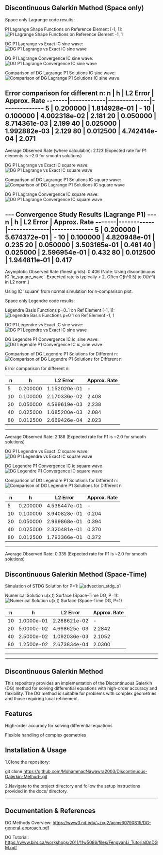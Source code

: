 Discontinuous Galerkin Method (Space only)
--------------------
Space only Lagrange code results:

Pl Lagrange Shape Functions on Reference Element [-1, 1]:
![Pl Lagrange Shape Functions on Reference Element  -1, 1](https://github.com/user-attachments/assets/1b75325c-def7-4cfd-8929-55aa7f301dc8)

DG P1 Lagrange vs Exact IC sine wave:
![DG P1 Lagrange vs Exact IC sine wave](https://github.com/user-attachments/assets/ab7f9189-f012-445c-a637-1fbb7295c2ed)

DG P1 Lagrange Convergence IC sine wave:
![DG P1 Lagrange Convergence IC sine wave](https://github.com/user-attachments/assets/fa9f0cf2-c0ec-412b-94eb-47e8bd0f2eaf)

Comparison of DG Lagrange P1 Solutions IC sine wave:
![Comparison of DG Lagrange P1 Solutions IC sine wave](https://github.com/user-attachments/assets/83c99dff-bc57-4e2a-889a-199dbc388b96)


Error comparison for different n:
  n    |    h       |   L2 Error   | Approx. Rate
-------|------------|--------------|--------------
     5 | 0.200000 | 1.814928e-01 |     -
    10 | 0.100000 | 4.002318e-02 |   2.181
    20 | 0.050000 | 8.714361e-03 |   2.199
    40 | 0.025000 | 1.992882e-03 |   2.129
    80 | 0.012500 | 4.742414e-04 |   2.071
---------------------------------

Average Observed Rate (where calculable): 2.123
(Expected rate for P1 elements is ~2.0 for smooth solutions)


DG P1 Lagrange vs Exact IC square wave:
![DG P1 Lagrange vs Exact IC square wave](https://github.com/user-attachments/assets/69399af9-6fb2-4156-9ca3-9097500bc53b)

Comparison of DG Lagrange P1 Solutions IC square wave:
![Comparison of DG Lagrange P1 Solutions IC square wave](https://github.com/user-attachments/assets/71c44ebf-539f-4b09-8795-f52d2cbcf4cc)

DG P1 Lagrange Convergence IC square wave:
![DG P1 Lagrange Convergence IC square wave](https://github.com/user-attachments/assets/fb6fd23d-98b0-4326-9442-ce8483bdb4f0)

--- Convergence Study Results (Lagrange P1) ---
  n    |    h       |   L2 Error   | Approx. Rate
-------|------------|--------------|--------------
     5 | 0.200000   | 5.674372e-01 |     -
    10 | 0.100000   | 4.820948e-01 | 0.235
    20 | 0.050000   | 3.503165e-01 | 0.461
    40 | 0.025000   | 2.596954e-01 | 0.432
    80 | 0.012500   | 1.944811e-01 | 0.417
---------------------------------
Asymptotic Observed Rate (finest grids): 0.406
(Note: Using discontinuous IC 'ic_square_wave'.
Expected rate is typically < 2. Often O(h^0.5) to O(h^1) in L2 norm.)

Using IC 'square' from normal simulation for n-comparison plot.



Space only Legendre code results:

Legendre Basis Functions p=0..1 on Ref Element [-1, 1]:
![Legendre Basis Functions p=0 1 on Ref Element  -1, 1](https://github.com/user-attachments/assets/eac464ce-5b22-43f5-bf19-c819f7a3b985)

DG P1 Legendre vs Exact IC sine wave:
![DG P1 Legendre vs Exact IC sine wave](https://github.com/user-attachments/assets/651de589-c2a6-44f5-be85-988433b37aad)

DG Legendre P1 Convergence IC ic_sine wave:
![DG Legendre P1 Convergence IC ic_sine wave](https://github.com/user-attachments/assets/7cfb464f-9270-40be-97d1-19cdf420df22)

Comparison of DG Legendre P1 Solutions for Different n:
![Comparison of DG Legendre P1 Solutions for Different n](https://github.com/user-attachments/assets/b7c40945-b23d-41ee-8159-8fdbbe3363d9)

Error comparison for different n:

  n    |    h       |   L2 Error   | Approx. Rate
-------|------------|--------------|--------------
     5 | 0.200000 | 1.152020e-01 |     -
    10 | 0.100000 | 2.170336e-02 |   2.408
    20 | 0.050000 | 4.599619e-03 |   2.238
    40 | 0.025000 | 1.085200e-03 |   2.084
    80 | 0.012500 | 2.669426e-04 |   2.023
---------------------------------
Average Observed Rate: 2.188
(Expected rate for P1 is ~2.0 for smooth solutions)

DG P1 Legendre vs Exact IC square wave:
![DG P1 Legendre vs Exact IC square wave](https://github.com/user-attachments/assets/ae081811-2333-4466-ab51-b7beb475b26a)


DG Legendre P1 Convergence IC ic square wave
![DG Legendre P1 Convergence IC square wave](https://github.com/user-attachments/assets/7825a3b3-4b7d-49c2-ac11-e977ab81d487)


Comparison of DG Legendre P1 Solutions for Different n:
![Comparison of DG Legendre P1 Solutions for Different n](https://github.com/user-attachments/assets/a75ed45f-0beb-45c4-bb41-4925a8620cc8)

  n    |    h       |   L2 Error   | Approx. Rate
-------|------------|--------------|--------------
     5 | 0.200000 | 4.538447e-01 |     -
    10 | 0.100000 | 3.940828e-01 |   0.204
    20 | 0.050000 | 2.999868e-01 |   0.394
    40 | 0.025000 | 2.320481e-01 |   0.370
    80 | 0.012500 | 1.793366e-01 |   0.372
---------------------------------
Average Observed Rate: 0.335
(Expected rate for P1 is ~2.0 for smooth solutions)

Discontinuous Galerkin Method (Space-Time)
--------------------
Simulation of STDG Solution for P=1:
![advection_stdg_p1](https://github.com/user-attachments/assets/5b9beeae-9a86-4bd9-8772-9db4d4ef0a75)

Numerical Solution u(x,t) Surface (Space-Time DG, P=1):
![Numerical Solution u(x,t) Surface (Space-Time DG, P=1)](https://github.com/user-attachments/assets/ef5797a9-a791-4876-8f9b-4b42e25065cd)

  n    |    h       |   L2 Error   | Approx. Rate
-------|------------|--------------|--------------
   10  | 1.0000e-01 | 2.288621e-02 |     -
   20  | 5.0000e-02 | 4.698625e-03 |   2.2842
   40  | 2.5000e-02 | 1.092036e-03 |   2.1052
   80  | 1.2500e-02 | 2.673834e-04 |   2.0300
---------------------------------

--------------------

Discontinuous Galerkin Method
--------------------
This repository provides an implementation of the Discontinuous Galerkin (DG) method for solving differential equations with high-order accuracy and flexibility. The DG method is suitable for problems with complex geometries and those requiring local refinement.

Features
--------------------
High-order accuracy for solving differential equations

Flexible handling of complex geometries


Installation & Usage
--------------------
1.Clone the repository:

git clone https://github.com/MohammadNawawra2003/Discontinuous-Galerkin-Method-.git

2.Navigate to the project directory and follow the setup instructions provided in the docs/ directory.

----------------------------------------------------------------------------------------------------------------------------------------------------------------------------------------------------------------------
Documentation & References
--------------------
DG Methods Overview: https://www3.nd.edu/~zxu2/acms60790S15/DG-general-approach.pdf

DG Tutorial: https://www.birs.ca/workshops/2011/11w5086/files/FengyanLi_TutorialOnDGM.pdf

